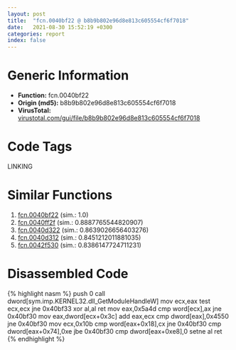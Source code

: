 ```yaml
---
layout: post
title:  "fcn.0040bf22 @ b8b9b802e96d8e813c605554cf6f7018"
date:   2021-08-30 15:52:19 +0300
categories: report
index: false
---
```


# Generic Information
- **Function:** fcn.0040bf22
- **Origin (md5):** b8b9b802e96d8e813c605554cf6f7018
- **VirusTotal:** [virustotal.com/gui/file/b8b9b802e96d8e813c605554cf6f7018][virustotal_ref]

# Code Tags
<span class="tag" id="LINKING">LINKING</span>


# Similar Functions

1. [fcn.0040bf22][similar_1_ref] (sim.: 1.0)
2. [fcn.0040ff2f][similar_2_ref] (sim.: 0.8887765544820907)
3. [fcn.0040d322][similar_3_ref] (sim.: 0.8639026656403276)
4. [fcn.0040d312][similar_4_ref] (sim.: 0.8451212011881035)
5. [fcn.0042f530][similar_5_ref] (sim.: 0.8386147724711231)


# Disassembled Code

{% highlight nasm %}
push 0
call dword[sym.imp.KERNEL32.dll_GetModuleHandleW]
mov ecx,eax
test ecx,ecx
jne 0x40bf33
xor al,al
ret 
mov eax,0x5a4d
cmp word[ecx],ax
jne 0x40bf30
mov eax,dword[ecx+0x3c]
add eax,ecx
cmp dword[eax],0x4550
jne 0x40bf30
mov ecx,0x10b
cmp word[eax+0x18],cx
jne 0x40bf30
cmp dword[eax+0x74],0xe
jbe 0x40bf30
cmp dword[eax+0xe8],0
setne al
ret 
{% endhighlight %}


[similar_1_ref]: /report/fcn.0040bf22@617bd594ba13d0dcc08a315774c342d4
[similar_2_ref]: /report/fcn.0040ff2f@64e66e284dcd12bef07260fe06b1f0e9
[similar_3_ref]: /report/fcn.0040d322@a8daa9c49d07466f146a96953a40fc82
[similar_4_ref]: /report/fcn.0040d312@597d9ee507d1b2a81775aa98c4a2271a
[similar_5_ref]: /report/fcn.0042f530@1b41e409ad60c1113d6c9019b71ba629
[virustotal_ref]: https://www.virustotal.com/gui/file/b8b9b802e96d8e813c605554cf6f7018